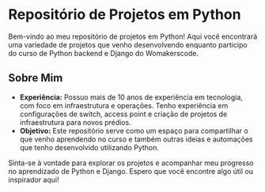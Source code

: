 # Repositório de Projetos em Python

Bem-vindo ao meu repositório de projetos em Python! Aqui você encontrará uma variedade de projetos que venho desenvolvendo enquanto participo do curso de Python backend e Django do Womakerscode.

## Sobre Mim
- **Experiência:** Possuo mais de 10 anos de experiência em tecnologia, com foco em infraestrutura e operações. Tenho experiência em configurações de switch, access point e criação de projetos de infraestrutura para novos prédios.
- **Objetivo:** Este repositório serve como um espaço para compartilhar o que venho aprendendo no curso e também outras ideias e automações que tenho desenvolvido utilizando Python.

Sinta-se à vontade para explorar os projetos e acompanhar meu progresso no aprendizado de Python e Django. Espero que você encontre algo útil ou inspirador aqui!
